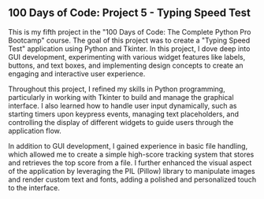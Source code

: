 ## 100 Days of Code: Project 5 - Typing Speed Test
This is my fifth project in the "100 Days of Code: The Complete Python Pro Bootcamp" course. The goal of this project was to create a "Typing Speed Test" application using Python and Tkinter. In this project, I dove deep into GUI development, experimenting with various widget features like labels, buttons, and text boxes, and implementing design concepts to create an engaging and interactive user experience.

Throughout this project, I refined my skills in Python programming, particularly in working with Tkinter to build and manage the graphical interface. I also learned how to handle user input dynamically, such as starting timers upon keypress events, managing text placeholders, and controlling the display of different widgets to guide users through the application flow.

In addition to GUI development, I gained experience in basic file handling, which allowed me to create a simple high-score tracking system that stores and retrieves the top score from a file. I further enhanced the visual aspect of the application by leveraging the PIL (Pillow) library to manipulate images and render custom text and fonts, adding a polished and personalized touch to the interface.
